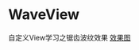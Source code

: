 # WaveView

自定义View学习之锯齿波纹效果
[效果图](http://upload-images.jianshu.io/upload_images/1970530-c826f65308c9a94b.jpg?imageMogr2/auto-orient/strip%7CimageView2/2/w/1240)
